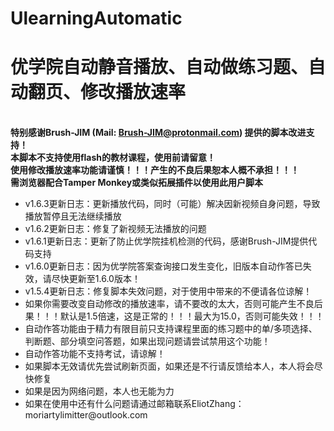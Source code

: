 # UlearningAutomatic
<strong><h1 color=red>优学院自动静音播放、自动做练习题、自动翻页、修改播放速率</h1></strong><br/>
<strong>特别感谢Brush-JIM (Mail: Brush-JIM@protonmail.com) 提供的脚本改进支持！</strong><br/>
<strong>本脚本不支持使用flash的教材课程，使用前请留意！</strong><br/>
<strong>使用修改播放速率功能请谨慎！！！产生的不良后果恕本人概不承担！！！</strong><br/>
<strong>需浏览器配合Tamper Monkey或类似拓展插件以使用此用户脚本</strong>
<ul>
  <li>v1.6.3更新日志：更新播放代码，同时（可能）解决因新视频自身问题，导致播放暂停且无法继续播放</li>
  <li>v1.6.2更新日志：修复了新视频无法播放的问题</li>
  <li>v1.6.1更新日志：更新了防止优学院挂机检测的代码，感谢Brush-JIM提供代码支持</li>
  <li>v1.6.0更新日志：因为优学院答案查询接口发生变化，旧版本自动作答已失效，请尽快更新至1.6.0版本！</li>
  <li>v1.5.4更新日志：修复脚本失效问题，对于使用中带来的不便请各位谅解！</li>
<li>如果你需要改变自动修改的播放速率，请不要改的太大，否则可能产生不良后果！！！默认是1.5倍速，这是正常的！！！最大为15.0，否则可能失效！！！</li>
<li>自动作答功能由于精力有限目前只支持课程里面的练习题中的单/多项选择、判断题、部分填空问答题，如果出现问题请尝试禁用这个功能！</li>
<li>自动作答功能不支持考试，请谅解！</li>
<li>如果脚本无效请优先尝试刷新页面，如果还是不行请反馈给本人，本人将会尽快修复</li>
<li>如果是因为网络问题，本人也无能为力</li>
<li>如果在使用中还有什么问题请通过邮箱联系EliotZhang：moriartylimitter@outlook.com</li>
</ul>
